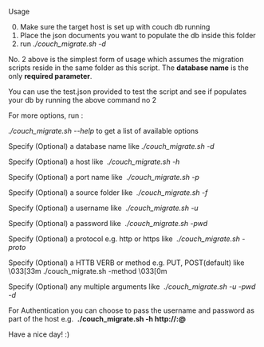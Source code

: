 Usage

0. Make sure the target host is set up with couch db running
1. Place the json documents you want to populate the db inside this folder
2. run *./couch_migrate.sh -d <database name>*

No. 2 above is the simplest form of usage which assumes the migration scripts reside in the same folder as this script. The **database name** is the only **required parameter**. 

You can use the test.json provided to test the script and see if populates your db by running the above command no 2

For more options, run :


*./couch_migrate.sh --help* to get a list of available options


  Specify (Optional) a database name like *./couch_migrate.sh -d <database name>*

  Specify (Optional) a host like  *./couch_migrate.sh -h <hostname>*

  Specify (Optional) a port name like  *./couch_migrate.sh -p <port>*

  Specify (Optional) a source folder like  *./couch_migrate.sh -f <folder path>*

  Specify (Optional) a username like  *./couch_migrate.sh -u <username>*

  Specify (Optional) a password like  *./couch_migrate.sh -pwd <password>*

  Specify (Optional) a protocol e.g. http or https like  *./couch_migrate.sh -proto <protocol>*

  Specify (Optional) a HTTB VERB or method e.g. PUT, POST(default) like \033[33m ./couch_migrate.sh -method <http verb>\033[0m

  Specify (Optional) any multiple arguments like  *./couch_migrate.sh -u <username> -pwd <password> -d <database name>*

For Authentication you can choose to pass the username and password as part of the host 
e.g.  **./couch_migrate.sh -h http://<username>:<password>@<hostname>**

Have a nice day! :)
   
